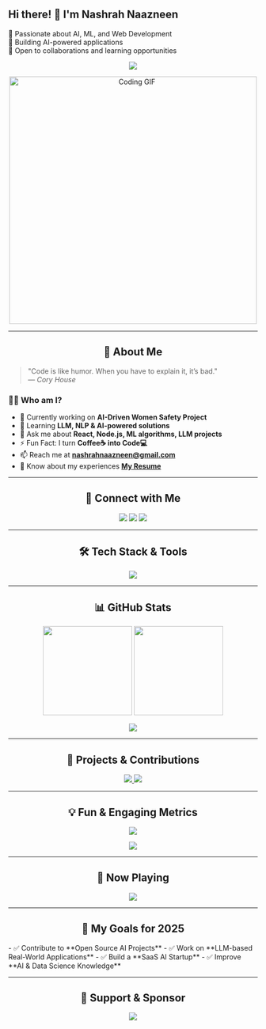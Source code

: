 ## Hi there! 👋 I'm Nashrah Naazneen
🚀 Passionate about AI, ML, and Web Development  
🎯 Building AI-powered applications  
📌 Open to collaborations and learning opportunities  


<!-- Banner Image -->
<p align="center">
  <img src="https://readme-typing-svg.demolab.com?font=Fira+Code&weight=500&size=30&duration=3000&pause=500&color=F7F7F7&center=true&vCenter=true&width=1000&lines=Full+Stack+Developer+|+LLM/AIML+Enthusiast;Building+AI+Solutions+for+Better+Tomorrow;Passionate+about+Tech+Innovation+and+Coding!">
</p>

<!-- GIF Animation -->
<p align="center">
  <img src="https://media.giphy.com/media/qgQUggAC3Pfv687qPC/giphy.gif" width="500" alt="Coding GIF">
</p>

---

<h2 align="center"> 👋 About Me </h2>

> "Code is like humor. When you have to explain it, it’s bad."  
> — *Cory House*

### 👨‍💻 **Who am I?**
- 🔭 Currently working on **AI-Driven Women Safety Project**
- 🌱 Learning **LLM, NLP & AI-powered solutions**
- 💬 Ask me about **React, Node.js, ML algorithms, LLM projects**
- ⚡ Fun Fact: I turn **Coffee☕ into Code💻**
- 📫 Reach me at **nashrahnaazneen@gmail.com**
- 📄 Know about my experiences **[My Resume](https://drive.google.com/file/d/1MPr5ghGRJL8oZhdv4hiR0nMGhpGBwo5d/view?usp=sharing)**  

---

<h2 align="center">📢 Connect with Me</h2>
<p align="center">
  <a href="https://linkedin.com/in/nashrah-naazneen-20a904286"><img src="https://img.shields.io/badge/LinkedIn-%230077B5.svg?style=for-the-badge&logo=linkedin&logoColor=white"></a>
  <a href="https://www.youtube.com/c/@nashrahnaazneen9787"><img src="https://img.shields.io/badge/Youtube-%23FF0000.svg?style=for-the-badge&logo=youtube&logoColor=white"></a>
  <a href="mailto:nashrahnaazneen@gmail.com"><img src="https://img.shields.io/badge/Email-D14836?style=for-the-badge&logo=gmail&logoColor=white"></a>
</p>

---

<h2 align="center">🛠️ Tech Stack & Tools</h2>
<p align="center">
 <img src="https://skillicons.dev/icons?i=c,cpp,js,ts,python,php,matlab,react,nextjs,vue,nodejs,express,html,css,tailwind,bootstrap,mongodb,postgres,firebase,tensorflow,pytorch,pandas,scikit-learn,seaborn,opencv,git,github,vercel,docker,bash,figma" />
</p>

---

<h2 align="center">📊 GitHub Stats</h2>
<div align="center">
  <img height="180em" src="https://github-readme-stats.vercel.app/api?username=23nash-naaz&show_icons=true&theme=tokyonight"/>
  <img height="180em" src="https://github-readme-streak-stats.herokuapp.com/?user=23nash-naaz&theme=tokyonight"/>
</div>
<p align="center">
  <img src="https://github-readme-stats.vercel.app/api/top-langs/?username=23nash-naaz&layout=compact&theme=tokyonight"/>
</p>

---

<h2 align="center">🚀 Projects & Contributions</h2>
<p align="center">
  <a href="https://github.com/23nash-naaz?tab=repositories">
    <img src="https://img.shields.io/badge/GitHub-Repo-%23121011.svg?style=for-the-badge&logo=github&logoColor=white" />
  </a>
  <a href="https://testvault.vercel.app/">
    <img src="https://img.shields.io/badge/TestVault-Project-%2338B2AC.svg?style=for-the-badge&logo=vercel&logoColor=white" />
  </a>
</p>

---

<h2 align="center">💡 Fun & Engaging Metrics</h2>
<p align="center">
  <img src="https://github-profile-summary-cards.vercel.app/api/cards/profile-details?username=23nash-naaz&theme=tokyonight"/>
</p>

<p align="center">
  <img src="https://github-profile-trophy.vercel.app/?username=23nash-naaz&theme=dracula"/>
</p>

---

<h2 align="center">🎵 Now Playing</h2>
<p align="center">
  <img src="https://spotify-github-profile.vercel.app/api/view?uid=your_spotify_id&cover_image=true&theme=default&show_offline=false&background_color=121212&bar_color=53b14f&bar_color_cover=false">
</p>

---

<h2 align="center">🎯 My Goals for 2025</h2>
- ✅ Contribute to **Open Source AI Projects**  
- ✅ Work on **LLM-based Real-World Applications**  
- ✅ Build a **SaaS AI Startup**  
- ✅ Improve **AI & Data Science Knowledge**  

---

<h2 align="center">🤝 Support & Sponsor</h2>
<p align="center">
  <a href="https://www.buymeacoffee.com/yourusername">
    <img src="https://img.shields.io/badge/Buy%20Me%20A%20Coffee-%23FFDD00.svg?style=for-the-badge&logo=buymeacoffee&logoColor=black" />
  </a>
</p>





<!---
23nash-naaz/23nash-naaz is a ✨ special ✨ repository because its `README.md` (this file) appears on your GitHub profile.
You can click the Preview link to take a look at your changes.
--->
